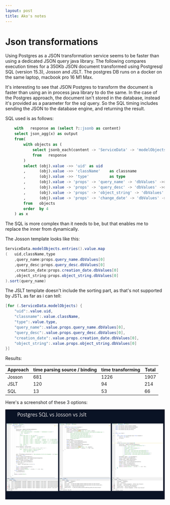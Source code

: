 ```yaml
---
layout: post
title: Ako's notes
---
```


# Json transformations

Using Postgres as a JSON transformation service seems to be faster than using a dedicated JSON query java library. The following compares execution times for a 350Kb JSON document transformed using Postgresql SQL (version 15.3), Josson and JSLT. The postgres DB runs on a docker on the same laptop, macbook pro 16 M1 Max.

It's interesting to see that JSON Postgres to transform the document is faster than using an in process java library to do the same. In the case of the Postgres approach, the document isn't stored in the database, instead it's provided as a parameter for the sql query. So the SQL timing includes sending the JSON to the database engine, and returning the result.

SQL used is as follows:

```sql
    with   response as (select ?::jsonb as content)
    select json_agg(x) as output
    from(
        with objects as (
            select jsonb_each(content -> 'ServiceData' -> 'modelObjects') as obj
            from   response
        )
        select (obj).value ->> 'uid' as uid
        ,      (obj).value ->> 'className'    as classname
        ,      (obj).value ->> 'type'         as type
        ,      (obj).value -> 'props' -> 'query_name' -> 'dbValues' ->> 0   as query_name
        ,      (obj).value -> 'props' -> 'query_desc' -> 'dbValues' ->> 0   as query_desc
        ,      (obj).value -> 'props' -> 'object_string' -> 'dbValues' ->> 0   as object_string
        ,      (obj).value -> 'props' -> 'change_date' -> 'dbValues' ->> 0   as change_date
        from   objects
        order  by 4
    ) as x
```

The SQL is more complex than it needs to be, but that enables me to replace the inner from dynamically.

The Josson template looks like this:

```java
ServiceData.modelObjects.entries().value.map
(   uid,className,type
    ,query_name:props.query_name.dbValues[0]
    ,query_desc:props.query_desc.dbValues[0]
    ,creation_date:props.creation_date.dbValues[0]
    ,object_string:props.object_string.dbValues[0]
).sort(query_name)
```

The JSLT template doesn't include the sorting part, as that's not supported by JSTL as far as i can tell:

```java
[for (.ServiceData.modelObjects) {
    "uid":.value.uid,
    "classname":.value.className,
    "type":.value.type,
    "query_name":.value.props.query_name.dbValues[0],
    "query_desc":.value.props.query_desc.dbValues[0],
    "creation_date":.value.props.creation_date.dbValues[0],
    "object_string":.value.props.object_string.dbValues[0]
}]
```

Results:

| Approach | time parsing source / binding | time transforming | Total |
|----------|-------------------------------|-------------------|-------|
| Josson   |                           681 |              1226 |  1907 |
| JSLT     |                           120 |                94 |   214 |
| SQL      |                            13 |                53 |    66 |


Here's a screenshot of these 3 options:

![JSON transformation comparisson](json-transformation-pgsql-josson-jslt.png)